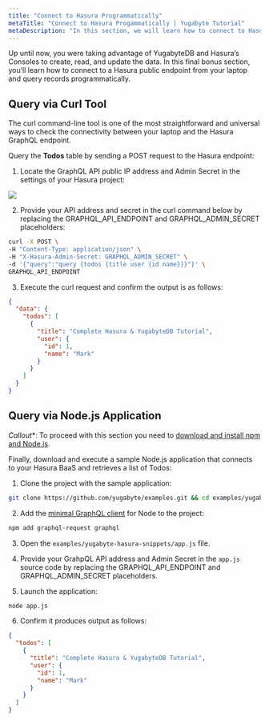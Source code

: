 ```yaml
---
title: "Connect to Hasura Programmatically"
metaTitle: "Connect to Hasura Progammatically | Yugabyte Tutorial"
metaDescription: "In this section, we will learn how to connect to Hasura programatically using cURL or via Node.js server"
---
```


Up until now, you were taking advantage of YugabyteDB and Hasura’s Consoles to create, read, and update the data. In this final bonus section, you’ll learn how to connect to a Hasura public endpoint from your laptop and query records programmatically.

## Query via Curl Tool

The curl command-line tool is one of the most straightforward and universal ways to check the connectivity between your laptop and the Hasura GraphQL endpoint. 

Query the **Todos** table by sending a POST request to the Hasura endpoint:

1. Locate the GraphQL API public IP address and Admin Secret in the settings of your Hasura project:

![](https://graphql-engine-cdn.hasura.io/learn-hasura/assets/database-yugabyte/hasura-cloud-project-details.png)

2. Provide your API address and secret in the curl command below by replacing the GRAPHQL_API_ENDPOINT and GRAPHQL_ADMIN_SECRET placeholders:

```bash
curl -X POST \
-H "Content-Type: application/json" \
-H "X-Hasura-Admin-Secret: GRAPHQL_ADMIN_SECRET" \
-d '{"query":"query {todos {title user {id name}}}"}' \
GRAPHQL_API_ENDPOINT
```

3. Execute the curl request and confirm the output is as follows:

```json
{
  "data": {
    "todos": [
      {
        "title": "Complete Hasura & YugabyteDB Tutorial",
        "user": {
          "id": 1,
          "name": "Mark"
        }
      }
    ]
  }
}
```

## Query via Node.js Application

*Callout**: To proceed with this section you need to [download and install npm and Node.js](https://docs.npmjs.com/downloading-and-installing-node-js-and-npm).

Finally, download and execute a sample Node.js application that connects to your Hasura BaaS and retrieves a list of Todos: 

1. Clone the project with the sample application:

```bash
git clone https://github.com/yugabyte/examples.git && cd examples/yugabyte-hasura-snippets/
```

2. Add the [minimal GraphQL client](https://github.com/prisma-labs/graphql-request) for Node to the project:

```bash
npm add graphql-request graphql
```

3. Open the `examples/yugabyte-hasura-snippets/app.js` file.

4. Provide your GrahpQL API address and Admin Secret in the `app.js` source code by replacing the GRAPHQL_API_ENDPOINT and GRAPHQL_ADMIN_SECRET placeholders.

5. Launch the application:

```bash
node app.js
```

6. Confirm it produces output as follows:

```json
{
  "todos": [
    {
      "title": "Complete Hasura & YugabyteDB Tutorial",
      "user": {
        "id": 1,
        "name": "Mark"
      }
    }
  ]
}
```


